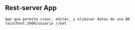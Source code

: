 ## Rest-server App
	App que permite crear, editar, y eliminar datos de una BD
	localhost:3000/usuario //Get
